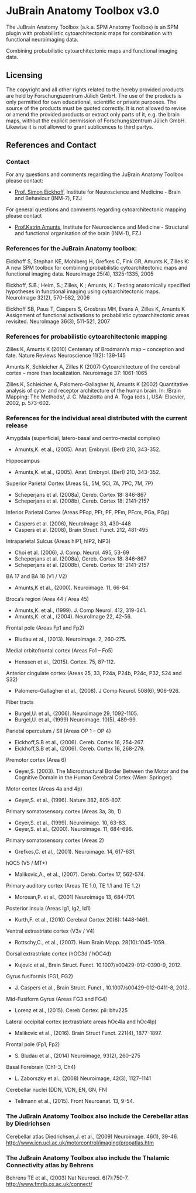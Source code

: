 # JuBrain Anatomy Toolbox v3.0
The JuBrain Anatomy Toolbox (a.k.a. SPM Anatomy Toolbox) is an SPM plugin with probabilistic cytoarchitectonic maps for combination with functional neuroimaging data.

Combining probabilistic cytoarchitectonic maps and functional imaging data.


## Licensing
The copyright and all other rights related to the hereby provided products are held by Forschungszentrum Jülich GmbH. The use of the products is only permitted for own educational, scientific or private purposes. The source of the products must be quoted correctly. It is not allowed to revise or amend the provided products or extract only parts of it, e.g. the brain maps, without the explicit permission of Forschungszentrum Jülich GmbH. Likewise it is not allowed to grant sublicences to third partys.

## References and Contact
### Contact
For any questions and comments regarding the JuBrain Anatomy Toolbox please contact:
* [Prof. Simon Eickhoff](https://www.fz-juelich.de/SharedDocs/Personen/INM/INM-7/EN/eickhoff_s.html?nn=2467646), Institute for Neuroscience and Medicine - Brain and Behaviour (INM-7), FZJ 

For general questions and comments regarding cytoarchitectonic mapping please contact
* [Prof.Katrin Amunts](https://www.fz-juelich.de/SharedDocs/Personen/INM/INM-1/EN/Amunts_Katrin.html?nn=2467646), Institute for Neuroscience and Medicine - Structural and functional organisation of the brain (INM-1), FZJ 
### References for the JuBrain Anatomy toolbox:
Eickhoff S, Stephan KE, Mohlberg H, Grefkes C, Fink GR, Amunts K, Zilles K: A new SPM toolbox for combining probabilistic cytoarchitectonic maps and functional imaging data. NeuroImage 25(4), 1325-1335, 2005

Eickhoff, S.B.; Heim, S.; Zilles, K.; Amunts, K.: Testing anatomically specified hypotheses in functional imaging using cytoarchitectonic maps. NeuroImage 32(2), 570-582, 2006

Eickhoff SB, Paus T, Caspers S, Grosbras MH, Evans A, Zilles K, Amunts K Assignment of functional activations to probabilistic cytoarchitectonic areas revisited. NeuroImage 36(3), 511-521, 2007

### References for probabilistic cytoarchitectonic mapping
Zilles K, Amunts K (2010) Centenary of Brodmann’s map – conception and fate. Nature Reviews Neuroscience 11(2): 139-145

Amunts K, Schleicher A, Zilles K (2007) Cytoarchitecture of the cerebral cortex – more than localization. Neuroimage 37: 1061-1065

Zilles K, Schleicher A, Palomero-Gallagher N, Amunts K (2002) Quantitative analysis of cyto- and receptor architecture of the human brain. In: /Brain Mapping: The Methods/, J. C. Mazziotta and A. Toga (eds.), USA: Elsevier, 2002, p. 573-602.

### References for the individual areal distributed with the current release
Amygdala (superficial, latero-basal and centro-medial complex)
* Amunts,K. et al., (2005). Anat. Embryol. (Berl) 210, 343-352.

Hippocampus
* Amunts,K. et al., (2005). Anat. Embryol. (Berl) 210, 343-352.

Superior Parietal Cortex (Areas 5L, 5M, 5Ci, 7A, 7PC, 7M, 7P)
* Scheperjans et al. (2008a), Cereb. Cortex 18: 846-867
* Scheperjans et al. (2008b), Cereb. Cortex 18: 2141-2157

Inferior Parietal Cortex (Areas PFop, PFt, PF, PFm, PFcm, PGa, PGp)
* Caspers et al. (2006), NeuroImage 33, 430-448
* Caspers et al. (2008), Brain Struct. Funct. 212, 481-495

Intraparietal Sulcus (Areas hIP1, hIP2, hIP3)
* Choi et al. (2006), J. Comp. Neurol. 495, 53-69
* Scheperjans et al. (2008a), Cereb. Cortex 18: 846-867
* Scheperjans et al. (2008b), Cereb. Cortex 18: 2141-2157

BA 17 and BA 18 (V1 / V2)
* Amunts,K et al., (2000). Neuroimage. 11, 66-84.

Broca’s region (Area 44 / Area 45)
* Amunts,K. et al., (1999). J. Comp Neurol. 412, 319-341.
* Amunts,K. et al., (2004). NeuroImage 22, 42-56.

Frontal pole (Areas Fp1 and Fp2)
* Bludau et al., (2013). Neuroimage. 2, 260-275.

Medial orbitofrontal cortex (Areas Fo1 – Fo5)
* Henssen et al., (2015). Cortex. 75, 87-112.

Anterior cingulate cortex (Areas 25, 33, P24a, P24b, P24c, P32, S24 and S32)
* Palomero-Gallagher et al., (2008). J Comp Neurol. 508(6), 906-926.

Fiber tracts
* Burgel,U. et al., (2006). Neuroimage 29, 1092-1105.
* Burgel,U. et al., (1999) Neuroimage. 10(5), 489-99.

Parietal operculum / SII (Areas OP 1 – OP 4)
* Eickhoff,S.B et al., (2006). Cereb. Cortex 16, 254-267.
* Eickhoff,S.B et al., (2006). Cereb. Cortex 16, 268-279.

Premotor cortex (Area 6)
* Geyer,S. (2003). The Microstructural Border Between the Motor and the Cognitive Domain in the Human Cerebral Cortex (Wien: Springer).

Motor cortex (Areas 4a and 4p)
* Geyer,S. et al., (1996). Nature 382, 805-807.

Primary somatosensory cortex (Areas 3a, 3b, 1)
* Geyer,S. et al., (1999). Neuroimage. 10, 63-83.
* Geyer,S. et al., (2000). Neuroimage. 11, 684-696.

Primary somatosensory cortex (Areas 2)
* Grefkes,C. et al., (2001). Neuroimage. 14, 617-631.

hOC5 (V5 / MT+)
* Malikovic,A., et al., (2007). Cereb. Cortex 17, 562-574.

Primary auditory cortex (Areas TE 1.0, TE 1.1 and TE 1.2)
* Morosan,P. et al., (2001) Neuroimage 13, 684-701.

Posterior insula (Areas Ig1, Ig2, Id1)
* Kurth,F. et al., (2010) Cerebral Cortex 20(6): 1448-1461.

Ventral extrastriate cortex (V3v / V4)
* Rottschy,C., et al., (2007). Hum Brain Mapp. 28(10):1045-1059.

Dorsal extrastriate cortex (hOC3d / hOC4d)
* Kujovic et al., Brain Struct. Funct. 10.1007/s00429-012-0390-9, 2012.

Gyrus fusiformis (FG1, FG2)
* J. Caspers et al., Brain Struct. Funct., 10.1007/s00429-012-0411-8, 2012.

Mid-Fusiform Gyrus (Areas FG3 and FG4)
* Lorenz et al., (2015). Cereb Cortex. pii: bhv225

Lateral occipital cortex (extrastriate areas hOc4la and hOc4lp)
* Malikovic et al., (2016). Brain Struct Funct. 221(4), 1877-1897.

Frontal pole (Fp1, Fp2)
* S. Bludau et al., (2014) Neuroimage, 93(2), 260–275

Basal Forebrain (Ch1-3, Ch4)
* L. Zaborszky et al., (2008) Neuroimage, 42(3), 1127–1141

Cerebellar nuclei (DDN, VDN, EN, GN, FN)
* Tellmann et al., (2015). Front Neuroanat. 13, 9-54.


### The JuBrain Anatomy Toolbox also include the Cerebellar atlas by Diedrichsen
Cerebellar atlas Diedrichsen,J. et al., (2009) Neuroimage. 46(1), 39-46.
http://www.icn.ucl.ac.uk/motorcontrol/imaging/propatlas.htm

### The JuBrain Anatomy Toolbox also include the Thalamic Connectivity atlas by Behrens
Behrens TE et al., (2003) Nat Neurosci. 6(7):750-7.
http://www.fmrib.ox.ac.uk/connect/
